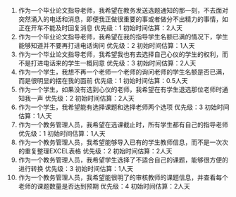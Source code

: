 1. 作为一个毕业论文指导老师，我希望在教务发送选题通知的那一刻，不去面对突然涌入的电话和消息，即便我正做很重要的事或者做分不出精力的事情，如正在开车不能及时回复消息
优先级：1
初始时间估算：2人天
2. 作为一个毕业论文指导老师，我希望在我的指导学生名额已满的情况下，学生能够知道并不要再打进电话询问
优先级：2
初始时间估算：1人天
3. 作为一个毕业论文指导老师，我希望我也有去选择自己心仪的学生的权利，而不是打进电话来的学生一概同意
优先级：3
初始时间估算：2人天
4. 作为一个学生，我想不再一个老师一个老师的询问老师的学生名额是否已满，而是很明显的摆在我的面前
优先级：1
初始时间估算：0.5人天
5. 作为一个学生，如果没有选到心仪的老师，我希望在有学生退选那位老师时通知我一声
优先级：2
初始时间估算：2人天
6. 作为一个学生，我希望能有选择课题和选择老师两个选项
优先级：3
初始时间估算：1人天
7. 作为一个教务管理人员，我希望在选课截止时，所有学生都有自己的指导老师
优先级：1
初始时间估算：1人天
8. 作为一个教务管理人员，我希望能够导入已有的学生教师信息，而不是一次次的重复整理EXCEL表格
优先级：2
初始时间估算：2人天
9. 作为一个教务管理人员，我希望学生选择了不适合自己的课题，能够很方便的进行转换
优先级：3
初始时间估算：1人天
10. 作为一个教务管理人员，我希望能很明了的审核教师的课题信息，并查看每个老师的课题数量是否达到预期
优先级：4
初始时间估算：2人天